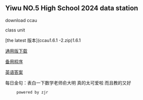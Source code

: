 ## Yiwu NO.5 High School 2024 data station

download ccau

class unit

[the latest 版本](ccau1.6.1 -2.zip)1.6.1

[通用版下载](ccauty.html)

[备用程序](ccau1.4.1.rar)

[英语答案](20226290010.jpg)


每日金句：表白一下数学老师俞大明
         真的太可爱啦 而且教的又好
         
         powered by zjr





